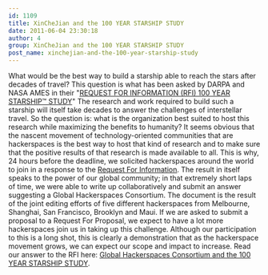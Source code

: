 ```yaml
---
id: 1109
title: XinCheJian and the 100 YEAR STARSHIP STUDY
date: 2011-06-04 23:30:18
author: 4
group: XinCheJian and the 100 YEAR STARSHIP STUDY
post_name: xinchejian-and-the-100-year-starship-study
---
```


What would be the best way to build a starship able to reach the stars after decades of travel? This question is what has been asked by DARPA and NASA AMES in their "[REQUEST FOR INFORMATION (RFI) 100 YEAR STARSHIP™ STUDY](http://100yearstarshipstudy.com/index.php?option=com%5Fcontent&view=article&id=18)" The research and work required to build such a starship will itself take decades to answer the challenges of interstellar travel. So the question is: what is the organization best suited to host this research while maximizing the benefits to humanity? It seems obvious that the nascent movement of technology-oriented communities that are hackerspaces is the best way to host that kind of research and to make sure that the positive results of that research is made available to all. This is why, 24 hours before the deadline, we solicited hackerspaces around the world to join in a response to the [Request For Information](http://100yearstarshipstudy.com/index.php?option=com%5Fcontent&view=article&id=18). The result in itself speaks to the power of our global community; in that extremely short laps of time, we were able to write up collaboratively and submit an answer suggesting a Global Hackerspaces Consortium. The document is the result of the joint editing efforts of five different hackerspaces from Melbourne, Shanghai, San Francisco, Brooklyn and Maui. If we are asked to submit a proposal to a Request For Proposal, we expect to have a lot more hackerspaces join us in taking up this challenge. Although our participation to this is a long shot, this is clearly a demonstration that as the hackerspace movement grows, we can expect our scope and impact to increase. Read our answer to the RFI here: [Global Hackerspaces Consortium and the 100 YEAR STARSHIP STUDY](http://xinchejian.com/2011/06/04/xinchejian-and-the-100-year-starship-study/globalhackerspacesconsortium/).